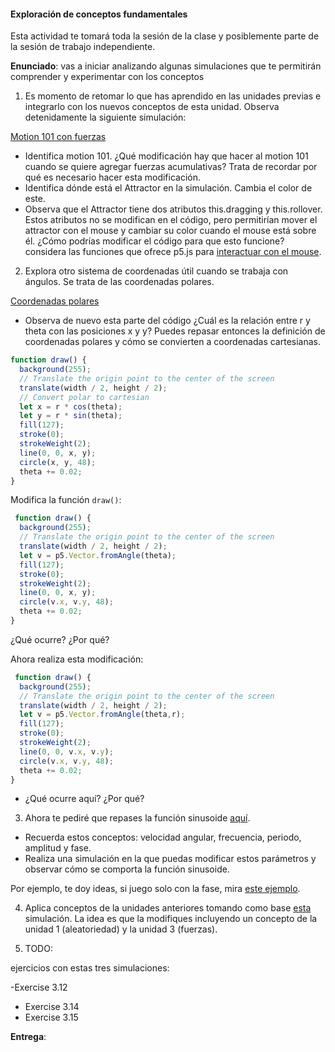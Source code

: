 #### Exploración de conceptos fundamentales

Esta actividad te tomará toda la sesión de la clase y posiblemente parte de la sesión de trabajo 
independiente.

**Enunciado**: vas a iniciar analizando algunas simulaciones que te permitirán comprender y experimentar con los conceptos

1. Es momento de retomar lo que has aprendido en las unidades previas e integrarlo con los nuevos conceptos 
de esta unidad. Observa detenidamente la siguiente simulación:

[Motion 101 con fuerzas](https://editor.p5js.org/juanferfranco/sketches/jebkEAUpR)

- Identifica motion 101. ¿Qué modificación hay que hacer al motion 101 cuando se quiere agregar fuerzas 
acumulativas? Trata de recordar por qué es necesario hacer esta modificación.
- Identifica dónde está el Attractor en la simulación. Cambia el color de este.
- Observa que el Attractor tiene dos atributos this.dragging y this.rollover. Estos atributos 
no se modifican en el código, pero permitirían mover el attractor con el mouse y cambiar su color 
cuando el mouse está sobre él. ¿Cómo podrías modificar el código para que esto funcione? considera 
las funciones que ofrece p5.js para [interactuar con el mouse](https://p5js.org/reference/).

2. Explora otro sistema de coordenadas útil cuando se trabaja con ángulos. Se trata de las coordenadas polares.

[Coordenadas polares](https://editor.p5js.org/juanferfranco/sketches/fE5rCtDS1)

- Observa de nuevo esta parte del código ¿Cuál es la relación entre r y theta con las posiciones x y y? Puedes 
repasar entonces la definición de coordenadas polares y cómo se convierten a coordenadas cartesianas.

``` js
function draw() {
  background(255);
  // Translate the origin point to the center of the screen
  translate(width / 2, height / 2);
  // Convert polar to cartesian
  let x = r * cos(theta);
  let y = r * sin(theta);
  fill(127);
  stroke(0);
  strokeWeight(2);
  line(0, 0, x, y);
  circle(x, y, 48);
  theta += 0.02;
}
```
 
 Modifica la función ``draw()``:

``` js
 function draw() {
  background(255);
  // Translate the origin point to the center of the screen
  translate(width / 2, height / 2);
  let v = p5.Vector.fromAngle(theta);
  fill(127);
  stroke(0);
  strokeWeight(2);
  line(0, 0, x, y);
  circle(v.x, v.y, 48);
  theta += 0.02;
}
```

¿Qué ocurre? ¿Por qué?

Ahora realiza esta modificación:

``` js
 function draw() {
  background(255);
  // Translate the origin point to the center of the screen
  translate(width / 2, height / 2);
  let v = p5.Vector.fromAngle(theta,r);
  fill(127);
  stroke(0);
  strokeWeight(2);
  line(0, 0, v.x, v.y);
  circle(v.x, v.y, 48);
  theta += 0.02;
}
```

- ¿Qué ocurre aquí? ¿Por qué?

3. Ahora te pediré que repases la función sinusoide [aquí](https://es.wikipedia.org/wiki/Sinusoide).

- Recuerda estos conceptos: velocidad angular, frecuencia, periodo, amplitud y fase.
- Realiza una simulación en la que puedas modificar estos parámetros y observar cómo se comporta la función sinusoide.

Por ejemplo, te doy ideas, si juego solo con la fase, mira [este ejemplo](https://editor.p5js.org/juanferfranco/sketches/201gcBvjy).

4. Aplica conceptos de la unidades anteriores tomando como base [esta](https://editor.p5js.org/natureofcode/sketches/b3HpgJa6F) simulación. 
La idea es que la modifiques incluyendo un concepto de la unidad 1 (aleatoriedad) y la unidad 3 (fuerzas).

5. TODO:

ejercicios con estas tres simulaciones:

-Exercise 3.12
- Exercise 3.14
- Exercise 3.15

**Entrega**:    